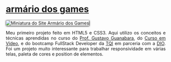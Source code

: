 <h1><a href="https://marcosr3000.github.io/portfolio/armario-dos-games/" target="_blank" rel="external">armário dos games</a></h1>

<img style="box-shadow: 1px 1px 5px black" src="https://marcosr3000.github.io/armario-dos-games/game-thumbs/armario-thumb.png" alt="Miniatura do Site Armário dos Games"><br>
<p style="text-align: justify">Meu primeiro projeto feito em HTML5 e CSS3. Aqui utilizo os conceitos e técnicas aprendidas no curso do <a href="https://gustavoguanabara.github.io/" target="_blank" rel="external">Prof. Gustavo Guanabara</a>, do <a href="https://cursoemvideo.com/" target="_blank" rel="external">Curso em Vídeo</a>, e do bootcamp FullStack Developer da <a href="https://www.tqi.com.br/" target="_blank" rel="external">TQI</a> em parceria com a <a href="https://www.dio.me/" target="_blank" rel="external">DIO</a>. Foi um projeto muito interessante para trabalhar responsividade em várias telas, paleta de cores e position de elementos. </p> 
